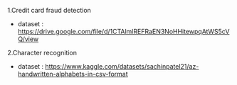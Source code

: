 1.Credit card fraud detection
  - dataset : https://drive.google.com/file/d/1CTAlmlREFRaEN3NoHHitewpqAtWS5cVQ/view

2.Character recognition
  - dataset : https://www.kaggle.com/datasets/sachinpatel21/az-handwritten-alphabets-in-csv-format
